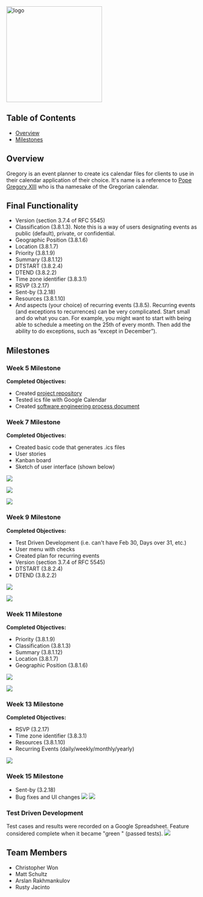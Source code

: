 <a href='https://team-pickled-plums.github.io/Gregory.github.io/'>
    <img src="images/Greg.jpg" alt="logo" width="250" height="250"/>
</a>

## Table of Contents

* [Overview](#overview)
* [Milestones](#milestones)

## Overview
Gregory is an event planner to create ics calendar files for clients to use in their calendar application of their
 choice. It's name is a reference to [Pope Gregory XIII](https://en.wikipedia.org/wiki/Pope_Gregory_XIII) who is tha
  namesake of the Gregorian calendar.
  
## Final Functionality
* Version (section 3.7.4 of RFC 5545) 
* Classification (3.8.1.3). Note this is a way of users designating events as
public (default), private, or confidential.
* Geographic Position (3.8.1.6)
* Location (3.8.1.7)
* Priority (3.8.1.9)
* Summary (3.8.1.12) 
* DTSTART (3.8.2.4) 
* DTEND (3.8.2.2) 
* Time zone identifier (3.8.3.1)
* RSVP (3.2.17)
* Sent-by (3.2.18)
* Resources (3.8.1.10)
* And aspects (your choice) of recurring events (3.8.5). Recurring events (and
exceptions to recurrences) can be very complicated. Start small and do what
you can. For example, you might want to start with being able to schedule a
meeting on the 25th of every month. Then add the ability to do exceptions,
such as “except in December”).

 
## Milestones

### Week 5 Milestone
**Completed Objectives:**
* Created [project repository](https://github.com/Team-Pickled-Plums)
* Tested ics file with Google Calendar
* Created [software engineering process document](https://docs.google.com/document/d/1Yua-Onoxcz0KLDCkWDWWIjIUD_rV3oQIrFKp3TF4Syo/edit?usp=sharing)

### Week 7 Milestone
**Completed Objectives:**
* Created basic code that generates .ics files
* User stories
* Kanban board
* Sketch of user interface (shown below)

![](images/landing.jpg)

![](images/sign.jpg)

![](images/event.jpg)

### Week 9 Milestone
**Completed Objectives:**
* Test Driven Development (i.e. can't have Feb 30, Days over 31, etc.)
* User menu with checks
* Created plan for recurring events
* Version (section 3.7.4 of RFC 5545) 
* DTSTART (3.8.2.4) 
* DTEND (3.8.2.2) 

![](images/home.png)

![](images/form.png)

### Week 11 Milestone
**Completed Objectives:**
* Priority (3.8.1.9)
* Classification (3.8.1.3) 
* Summary (3.8.1.12) 
* Location (3.8.1.7)
* Geographic Position (3.8.1.6)

![](images/landing2.png)

![](images/form2.png)

### Week 13 Milestone
**Completed Objectives:**
* RSVP (3.2.17)
* Time zone identifier (3.8.3.1)
* Resources (3.8.1.10)
* Recurring Events (daily/weekly/monthly/yearly)

![](images/form3.png)

### Week 15 Milestone
* Sent-by (3.2.18)
* Bug fixes and UI changes
![](images/final-home.png)
![](images/final-form.png)

### Test Driven Development
Test cases and results were recorded on a Google Spreadsheet. Feature considered complete when it became "green
" (passed tests).
![](images/sheet.png)
 
## Team Members
- Christopher Won
- Matt Schultz
- Arslan Rakhmankulov
- Rusty Jacinto
